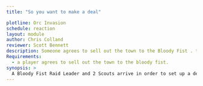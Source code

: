 ```yaml
---
title: "So you want to make a deal"

plotline: Orc Invasion
schedule: reaction
layout: module
author: Chris Colland
reviewer: Scott Bennett
description: Someone agrees to sell out the town to the Bloody Fist . the bloody fist will meet up with them to talk about the specifics.
Requirements: 
  - a player agrees to sell out the town to the bloody fist. 
synopsis: > 
  A Bloody Fist Raid Leader and 2 Scouts arrive in order to set up a deal with the traitor that has agreed to sell out the town. The Orcs will demand that the traitor arrive without any weapons and with his hands up. The traitor will arrange periodic meetings with their new asset and arrange a payment plan.
---
```


